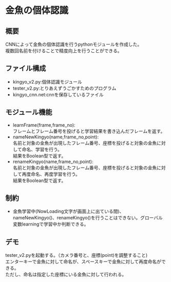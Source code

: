 # 金魚の個体認識
## 概要
CNNによって金魚の個体認識を行うpythonモジュールを作成した。  
複数回名前を付けることで精度向上を行うことができる。


## ファイル構成
- kingyo_v2.py:個体認識モジュール
- tester_v2.py:とりあえずうごかすためのプログラム
- kingyo_cnn.net:cnnを保存しているファイル

## モジュール機能
- learnFrame(frame,frame_no):  
フレームとフレーム番号を投げると学習結果を書き込んだフレームを返す。
- nameNewKingyo(name,frame_no,point):  
名前と対象の金魚が出現したフレーム番号、座標を投げると対象の金魚に対して命名、学習を行う。  
結果をBoolean型で返す。
- renameKingyo(name,frame_no,point):  
名前と対象の金魚が出現したフレーム番号、座標を投げると対象の金魚に対して再度命名、再度学習を行う。  
結果をBoolean型で返す。

## 制約
- 金魚学習中(NowLoading文字が画面上に出ている間)、nameNewKingyo()、renameKingyo()を行うことはできない。グローバル変数learningで学習中か判断できる。


## デモ
tester_v2.pyを起動する。（カメラ番号と、座標(point)を調整すること)  
エンターキーで金魚に対して命名が、スペースキーで金魚に対して再度命名ができる。  
ただし、命名は指定した座標にいる金魚に対して行われる。
